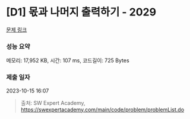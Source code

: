 # [D1] 몫과 나머지 출력하기 - 2029 

[문제 링크](https://swexpertacademy.com/main/code/problem/problemDetail.do?contestProbId=AV5QGNvKAtEDFAUq) 

### 성능 요약

메모리: 17,952 KB, 시간: 107 ms, 코드길이: 725 Bytes

### 제출 일자

2023-10-15 16:07



> 출처: SW Expert Academy, https://swexpertacademy.com/main/code/problem/problemList.do